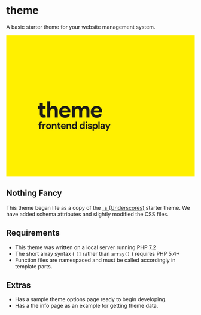 # theme

A basic starter theme for your website management system.

![theme screenshot](https://raw.githubusercontent.com/ControlledChaos/unbranded-theme/master/screenshot.jpg)

## Nothing Fancy

This theme began life as a copy of the [_s (Underscores)](https://underscores.me/) starter theme. We have added schema attributes and slightly modified the CSS files.

## Requirements

* This theme was written on a local server running PHP 7.2
* The short array syntax ( `[]` rather than `array()` ) requires PHP 5.4+
* Function files are namespaced and must be called accordingly in template parts.

## Extras

* Has a sample theme options page ready to begin developing.
* Has a the info page as an example for getting theme data.
